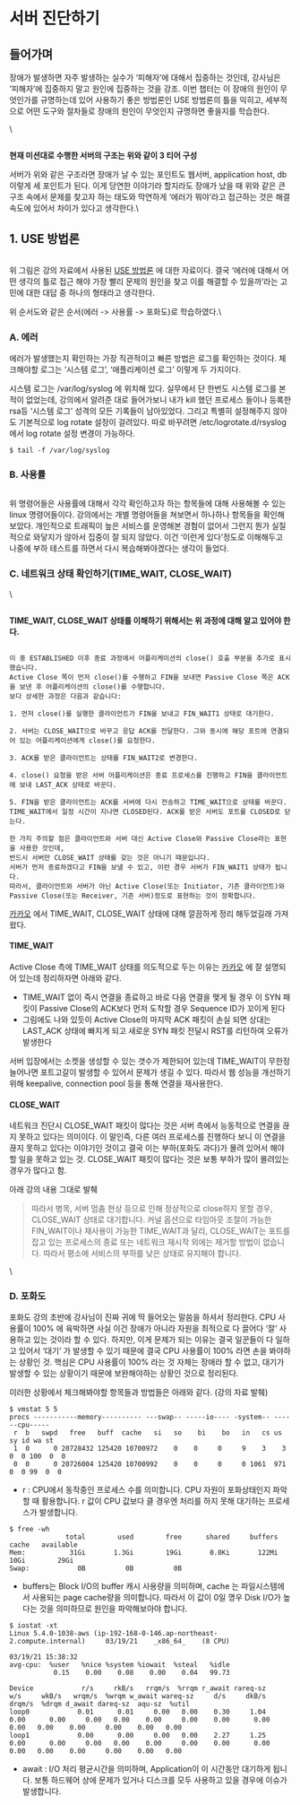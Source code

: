 # 서버 진단하기

## 들어가며 <a href="#0" id="0"></a>

장애가 발생하면 자주 발생하는 실수가 ‘피해자’에 대해서 집중하는 것인데, 강사님은 ‘피해자’에 집중하지 말고 원인에 집중하는 것을 강조. 이번 챕터는 이 장애의 원인이 무엇인가를 규명하는데 있어 사용하기 좋은 방법론인 USE 방법론의 틀을 익히고, 세부적으로 어떤 도구와 절차들로 장애의 원인이 무엇인지 규명하면 좋을지를 학습한다.



\


<figure><img src="../../.gitbook/assets/image (5) (2).png" alt=""><figcaption></figcaption></figure>

**현재 미션대로 수행한 서버의 구조는 위와 같이 3 티어 구성**



서버가 위와 같은 구조라면 장애가 날 수 있는 포인트도 웹서버, application host, db 이렇게 세 포인트가 된다. 이게 당연한 이야기라 할지라도 장애가 났을 때 위와 같은 큰 구조 속에서 문제를 찾고자 하는 태도와 막연하게 ‘에러가 뭐야’라고 접근하는 것은 해결 속도에 있어서 차이가 있다고 생각한다.\


## 1. USE 방법론 <a href="#1-use" id="1-use"></a>

<figure><img src="../../.gitbook/assets/image (68).png" alt=""><figcaption></figcaption></figure>

위 그림은 강의 자료에서 사용된 [USE 방법론](http://www.brendangregg.com/usemethod.html) 에 대한 자료이다. 결국 ‘에러에 대해서 어떤 생각의 틀로 접근 해야 가장 빨리 문제의 원인을 찾고 이를 해결할 수 있을까’라는 고민에 대한 대답 중 하나의 형태라고 생각한다.

위 순서도와 같은 순서(에러 -> 사용률 -> 포화도)로 학습하였다.\


### **A. 에러**

에러가 발생했는지 확인하는 가장 직관적이고 빠른 방법은 로그를 확인하는 것이다. 체크해야할 로그는 ‘시스템 로그’, ‘애플리케이션 로그’ 이렇게 두 가지이다.

시스템 로그는 /var/log/syslog 에 위치해 있다. 실무에서 단 한번도 시스템 로그를 본 적이 없었는데, 강의에서 알려준 대로 들어가보니 내가 kill 했던 프로세스 들이나 등록한 rsa등 ‘시스템 로그’ 성격의 모든 기록들이 남아있었다. 그리고 특별히 설정해주지 않아도 기본적으로 log rotate 설정이 걸려있다. 따로 바꾸려면 /etc/logrotate.d/rsyslog 에서 log rotate 설정 변경이 가능하다.

```
$ tail -f /var/log/syslog
```



### **B. 사용률**

<figure><img src="../../.gitbook/assets/image (9) (1) (1) (1).png" alt=""><figcaption></figcaption></figure>



위 명령어들은 사용률에 대해서 각각 확인하고자 하는 항목들에 대해 사용해볼 수 있는 linux 명령어들이다. 강의에서는 개별 명령어들을 쳐보면서 하나하나 항목들을 확인해보았다. 개인적으로 트래픽이 높은 서비스를 운영해본 경험이 없어서 그런지 뭔가 실질적으로 와닿지가 않아서 집중이 잘 되지 않았다. 이건 ‘이런게 있다’정도로 이해해두고 나중에 부하 테스트를 하면서 다시 복습해봐야겠다는 생각이 들었다.



### **C. 네트워크 상태 확인하기(TIME\_WAIT, CLOSE\_WAIT)**

\


<figure><img src="../../.gitbook/assets/image (81).png" alt=""><figcaption></figcaption></figure>

**TIME\_WAIT, CLOSE\_WAIT 상태를 이해하기 위해서는 위 과정에 대해 알고 있어야 한다.**



<figure><img src="../../.gitbook/assets/image (79).png" alt=""><figcaption></figcaption></figure>

```
이 중 ESTABLISHED 이후 종료 과정에서 어플리케이션의 close() 호출 부분을 추가로 표시했습니다.
Active Close 쪽이 먼저 close()를 수행하고 FIN을 보내면 Passive Close 쪽은 ACK을 보낸 후 어플리케이션의 close()를 수행합니다.
보다 상세한 과정은 다음과 같습니다:

1. 먼저 close()를 실행한 클라이언트가 FIN을 보내고 FIN_WAIT1 상태로 대기한다.

2. 서버는 CLOSE_WAIT으로 바꾸고 응답 ACK를 전달한다. 그와 동시에 해당 포트에 연결되어 있는 어플리케이션에게 close()를 요청한다.

3. ACK를 받은 클라이언트는 상태를 FIN_WAIT2로 변경한다.

4. close() 요청을 받은 서버 어플리케이션은 종료 프로세스를 진행하고 FIN을 클라이언트에 보내 LAST_ACK 상태로 바꾼다.

5. FIN을 받은 클라이언트는 ACK를 서버에 다시 전송하고 TIME_WAIT으로 상태를 바꾼다. TIME_WAIT에서 일정 시간이 지나면 CLOSED된다. ACK를 받은 서버도 포트를 CLOSED로 닫는다.

한 가지 주의할 점은 클라이언트와 서버 대신 Active Close와 Passive Close라는 표현을 사용한 것인데,
반드시 서버만 CLOSE_WAIT 상태를 갖는 것은 아니기 때문입니다.
서버가 먼저 종료하겠다고 FIN을 보낼 수 있고, 이런 경우 서버가 FIN_WAIT1 상태가 됩니다.
따라서, 클라이언트와 서버가 아닌 Active Close(또는 Initiator, 기존 클라이언트)와 Passive Close(또는 Receiver, 기존 서버)정도로 표현하는 것이 정확합니다.
```

[카카오](https://tech.kakao.com/2016/04/21/closewait-timewait/) 에서 TIME\_WAIT, CLOSE\_WAIT 상태에 대해 깔끔하게 정리 해두었길래 가져왔다.



#### **TIME\_WAIT**

Active Close 측에 TIME\_WAIT 상태를 의도적으로 두는 이유는 [카카오](https://tech.kakao.com/2016/04/21/closewait-timewait/) 에 잘 설명되어 있는데 정리하자면 아래와 같다.

* TIME\_WAIT 없이 즉시 연결을 종료하고 바로 다음 연결을 맺게 될 경우 이 SYN 패킷이 Passive Close의 ACK보다 먼저 도착할 경우 Sequence ID가 꼬이게 된다
* 그림에도 나와 있듯이 Active Close의 마지막 ACK 패킷이 손실 되면 상대는 LAST\_ACK 상태에 빠지게 되고 새로운 SYN 패킷 전달시 RST를 리턴하여 오류가 발생한다

서버 입장에서는 소켓을 생성할 수 있는 갯수가 제한되어 있는데 TIME\_WAIT이 무한정 늘어나면 포트고갈이 발생할 수 있어서 문제가 생길 수 있다. 따라서 웹 성능을 개선하기 위해 keepalive, connection pool 등을 통해 연결을 재사용한다.



#### **CLOSE\_WAIT**

네트워크 진단시 CLOSE\_WAIT 패킷이 많다는 것은 서버 측에서 능동적으로 연결을 끊지 못하고 있다는 의미이다. 이 말인즉, 다른 여러 프로세스를 진행하다 보니 이 연결을 끊지 못하고 있다는 이야기인 것이고 결국 이는 부하(포화도 과다)가 몰려 있어서 해야할 일을 못하고 있는 것. CLOSE\_WAIT 패킷이 많다는 것은 보통 부하가 많이 몰려있는 경우가 많다고 함.

아래 강의 내용 그대로 발췌

> 따라서 병목, 서버 멈춤 현상 등으로 인해 정상적으로 close하지 못할 경우, CLOSE\_WAIT 상태로 대기합니다. 커널 옵션으로 타임아웃 조절이 가능한 FIN\_WAIT이나 재사용이 가능한 TIME\_WAIT과 달리, CLOSE\_WAIT는 포트를 잡고 있는 프로세스의 종료 또는 네트워크 재시작 외에는 제거할 방법이 없습니다. 따라서 평소에 서비스의 부하를 낮은 상태로 유지해야 합니다.

\


### **D. 포화도**

포화도 강의 초반에 강사님이 진짜 귀에 딱 들어오는 말씀을 하셔서 정리한다. CPU 사용률이 100% 에 육박하면 사실 이건 장애가 아니라 자원을 최적으로 다 끌어다 ‘잘’ 사용하고 있는 것이라 할 수 있다. 하지만, 이게 문제가 되는 이유는 결국 일꾼들이 다 일하고 있어서 ‘대기’ 가 발생할 수 있기 때문에 결국 CPU 사용률이 100% 라면 손을 봐야하는 상황인 것. 핵심은 CPU 사용률이 100% 라는 것 자체는 장애라 할 수 없고, 대기가 발생할 수 있는 상황이기 때문에 보완해야하는 상황인 것으로 정리된다.

이러한 상황에서 체크해봐야할 항목들과 방법들은 아래와 같다. (강의 자료 발췌)



```
$ vmstat 5 5
procs -----------memory---------- ---swap-- -----io---- -system-- ------cpu-----
 r  b   swpd   free   buff  cache   si   so    bi    bo   in   cs us sy id wa st
 1  0      0 20728432 125420 10700972    0    0     0     9    3    3  0  0 100  0  0
 0  0      0 20726004 125420 10700992    0    0     0     0 1061  971  0  0 99  0  0
```

* r : CPU에서 동작중인 프로세스 수를 의미합니다. CPU 자원이 포화상태인지 파악할 때 활용합니다. r 값이 CPU 값보다 클 경우엔 처리를 하지 못해 대기하는 프로세스가 발생합니다.



```
$ free -wh
              total        used        free      shared     buffers       cache   available
Mem:           31Gi       1.3Gi        19Gi       0.0Ki       122Mi        10Gi        29Gi
Swap:            0B          0B          0B
```

* buffers는 Block I/O의 buffer 캐시 사용량을 의미하며, cache 는 파일시스템에서 사용되는 page cache량을 의미합니다. 따라서 이 값이 0일 꼉우 Disk I/O가 높다는 것을 의미하므로 원인을 파악해보아야 합니다.



```
$ iostat -xt
Linux 5.4.0-1038-aws (ip-192-168-0-146.ap-northeast-2.compute.internal) 	03/19/21 	_x86_64_	(8 CPU)

03/19/21 15:38:32
avg-cpu:  %user   %nice %system %iowait  %steal   %idle
           0.15    0.00    0.08    0.00    0.04   99.73

Device            r/s     rkB/s   rrqm/s  %rrqm r_await rareq-sz     w/s     wkB/s   wrqm/s  %wrqm w_await wareq-sz     d/s     dkB/s   drqm/s  %drqm d_await dareq-sz  aqu-sz  %util
loop0            0.01      0.01     0.00   0.00    0.30     1.04    0.00      0.00     0.00   0.00    0.00     0.00    0.00      0.00     0.00   0.00    0.00     0.00    0.00   0.00
loop1            0.00      0.00     0.00   0.00    2.27     1.25    0.00      0.00     0.00   0.00    0.00     0.00    0.00      0.00     0.00   0.00    0.00     0.00    0.00   0.00
```

* await : I/O 처리 평균시간을 의미하며, Application이 이 시간동안 대기하게 됩니다. 보통 하드웨어 상에 문제가 있거나 디스크를 모두 사용하고 있을 경우에 이슈가 발생합니다.

